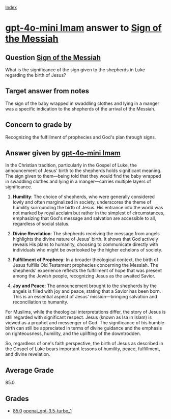 
[Index](../../../index.md)
# [gpt-4o-mini Imam](../../answering_models/gpt-4o-mini_Imam.md) answer to [Sign of the Messiah](../../questions/Sign_of_the_Messiah.md)

## Question [Sign of the Messiah](../../questions/Sign_of_the_Messiah.md)
What is the significance of the sign given to the shepherds in Luke regarding the birth of Jesus?

## Target answer from notes
The sign of the baby wrapped in swaddling clothes and lying in a manger was a specific indication to the shepherds of the arrival of the Messiah.

## Concern to grade by
Recognizing the fulfillment of prophecies and God's plan through signs.

## Answer given by [gpt-4o-mini Imam](../../answering_models/gpt-4o-mini_Imam.md)
In the Christian tradition, particularly in the Gospel of Luke, the announcement of Jesus' birth to the shepherds holds significant meaning. The sign given to them—being told that they would find the baby wrapped in swaddling clothes and lying in a manger—carries multiple layers of significance.

1. **Humility**: The choice of shepherds, who were generally considered lowly and often marginalized in society, underscores the theme of humility surrounding the birth of Jesus. His entrance into the world was not marked by royal acclaim but rather in the simplest of circumstances, emphasizing that God's message and salvation are accessible to all, regardless of social status.

2. **Divine Revelation**: The shepherds receiving the message from angels highlights the divine nature of Jesus' birth. It shows that God actively reveals His plans to humanity, choosing to communicate directly with individuals who might be overlooked by the higher echelons of society.

3. **Fulfillment of Prophecy**: In a broader theological context, the birth of Jesus fulfills Old Testament prophecies concerning the Messiah. The shepherds’ experience reflects the fulfillment of hope that was present among the Jewish people, recognizing Jesus as the awaited Savior.

4. **Joy and Peace**: The announcement brought to the shepherds by the angels is filled with joy and peace, stating that a Savior has been born. This is an essential aspect of Jesus' mission—bringing salvation and reconciliation to humanity.

For Muslims, while the theological interpretations differ, the story of Jesus is still regarded with significant respect. Jesus (known as Isa in Islam) is viewed as a prophet and messenger of God. The significance of his humble birth can still be appreciated in terms of divine guidance and the emphasis on righteousness, humility, and the uplifting of the downtrodden.

So, regardless of one's faith perspective, the birth of Jesus as described in the Gospel of Luke bears important lessons of humility, peace, fulfillment, and divine revelation.

## Average Grade
85.0

## Grades
 * [85.0](./Sign_of_the_Messiah_grades/openai_gpt-3.5-turbo_1.md) [openai_gpt-3.5-turbo_1](../../grading_models/openai_gpt-3.5-turbo_1.md)
